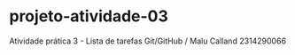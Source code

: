 # projeto-atividade-03
Atividade prática 3 - Lista de tarefas Git/GitHub  /  Malu Calland 2314290066
